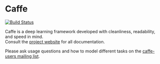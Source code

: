 # Caffe
[![Build Status](https://travis-ci.org/czlx0701/caffe.svg?branch=reorder)](https://travis-ci.org/czlx0701/caffe)

Caffe is a deep learning framework developed with cleanliness, readability, and speed in mind.<br />
Consult the [project website](http://caffe.berkeleyvision.org) for all documentation.


Please ask usage questions and how to model different tasks on the [caffe-users mailing list](https://groups.google.com/forum/#!forum/caffe-users).


